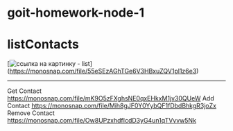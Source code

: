 # goit-homework-node-1

# listContacts

[![ссылка на картинку - list](./img/list_of_contacts1.png)]
(https://monosnap.com/file/55eSEzAGhTGe6V3HBxuZQV1pl1z6e3)

---

Get Contact
https://monosnap.com/file/mK9O5zFXghsNE0qxEHkxM1jv30QUeW
Add Contact
https://monosnap.com/file/Mih8gJF0Y0YybQF1fDbdBhkgR3joZx
Remove Contact
https://monosnap.com/file/Ow8UPzxhdfIcdD3yG4un1qTVvvw5Nk

